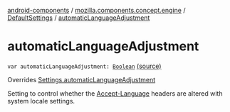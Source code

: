 [android-components](../../index.md) / [mozilla.components.concept.engine](../index.md) / [DefaultSettings](index.md) / [automaticLanguageAdjustment](./automatic-language-adjustment.md)

# automaticLanguageAdjustment

`var automaticLanguageAdjustment: `[`Boolean`](https://kotlinlang.org/api/latest/jvm/stdlib/kotlin/-boolean/index.html) [(source)](https://github.com/mozilla-mobile/android-components/blob/master/components/concept/engine/src/main/java/mozilla/components/concept/engine/Settings.kt#L187)

Overrides [Settings.automaticLanguageAdjustment](../-settings/automatic-language-adjustment.md)

Setting to control whether the [Accept-Language](#) headers are altered with system locale
settings.

